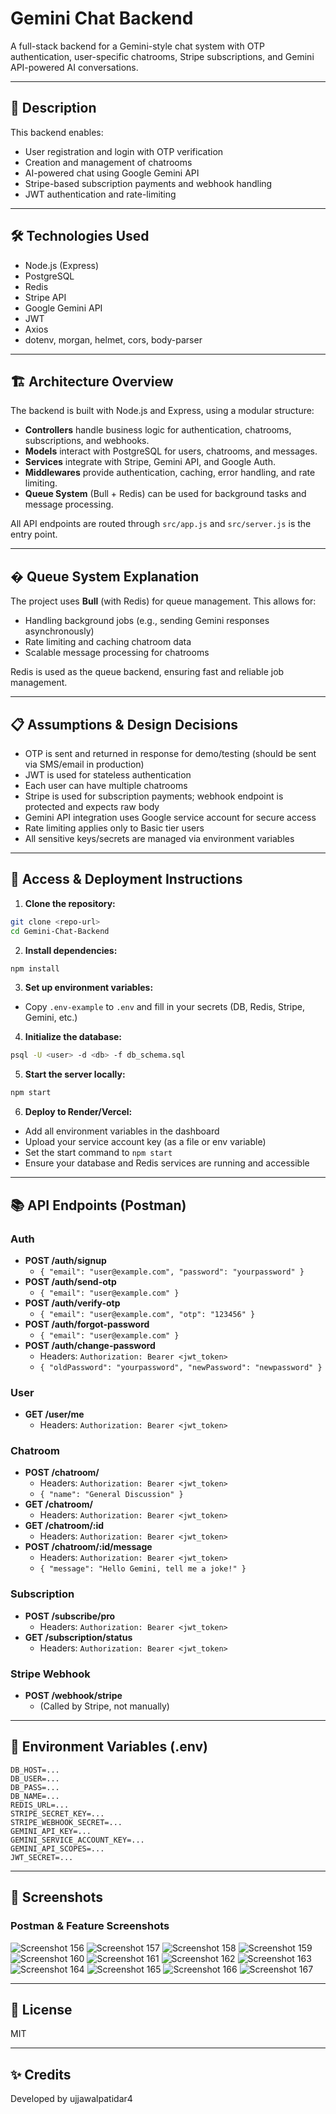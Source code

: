 
# Gemini Chat Backend

A full-stack backend for a Gemini-style chat system with OTP authentication, user-specific chatrooms, Stripe subscriptions, and Gemini API-powered AI conversations.

---

## 🚀 Description
This backend enables:
- User registration and login with OTP verification
- Creation and management of chatrooms
- AI-powered chat using Google Gemini API
- Stripe-based subscription payments and webhook handling
- JWT authentication and rate-limiting

---

## 🛠️ Technologies Used
- Node.js (Express)
- PostgreSQL
- Redis
- Stripe API
- Google Gemini API
- JWT
- Axios
- dotenv, morgan, helmet, cors, body-parser

---


## 🏗️ Architecture Overview
The backend is built with Node.js and Express, using a modular structure:
- **Controllers** handle business logic for authentication, chatrooms, subscriptions, and webhooks.
- **Models** interact with PostgreSQL for users, chatrooms, and messages.
- **Services** integrate with Stripe, Gemini API, and Google Auth.
- **Middlewares** provide authentication, caching, error handling, and rate limiting.
- **Queue System** (Bull + Redis) can be used for background tasks and message processing.

All API endpoints are routed through `src/app.js` and `src/server.js` is the entry point.

---

## � Queue System Explanation
The project uses **Bull** (with Redis) for queue management. This allows for:
- Handling background jobs (e.g., sending Gemini responses asynchronously)
- Rate limiting and caching chatroom data
- Scalable message processing for chatrooms

Redis is used as the queue backend, ensuring fast and reliable job management.

---

## 📋 Assumptions & Design Decisions
- OTP is sent and returned in response for demo/testing (should be sent via SMS/email in production)
- JWT is used for stateless authentication
- Each user can have multiple chatrooms
- Stripe is used for subscription payments; webhook endpoint is protected and expects raw body
- Gemini API integration uses Google service account for secure access
- Rate limiting applies only to Basic tier users
- All sensitive keys/secrets are managed via environment variables

---

## 🚦 Access & Deployment Instructions
1. **Clone the repository:**
  ```sh
  git clone <repo-url>
  cd Gemini-Chat-Backend
  ```
2. **Install dependencies:**
  ```sh
  npm install
  ```
3. **Set up environment variables:**
  - Copy `.env-example` to `.env` and fill in your secrets (DB, Redis, Stripe, Gemini, etc.)
4. **Initialize the database:**
  ```sh
  psql -U <user> -d <db> -f db_schema.sql
  ```
5. **Start the server locally:**
  ```sh
  npm start
  ```
6. **Deploy to Render/Vercel:**
  - Add all environment variables in the dashboard
  - Upload your service account key (as a file or env variable)
  - Set the start command to `npm start`
  - Ensure your database and Redis services are running and accessible

---

## 📚 API Endpoints (Postman)

### Auth
- **POST /auth/signup**
  - `{ "email": "user@example.com", "password": "yourpassword" }`
- **POST /auth/send-otp**
  - `{ "email": "user@example.com" }`
- **POST /auth/verify-otp**
  - `{ "email": "user@example.com", "otp": "123456" }`
- **POST /auth/forgot-password**
  - `{ "email": "user@example.com" }`
- **POST /auth/change-password**
  - Headers: `Authorization: Bearer <jwt_token>`
  - `{ "oldPassword": "yourpassword", "newPassword": "newpassword" }`

### User
- **GET /user/me**
  - Headers: `Authorization: Bearer <jwt_token>`

### Chatroom
- **POST /chatroom/**
  - Headers: `Authorization: Bearer <jwt_token>`
  - `{ "name": "General Discussion" }`
- **GET /chatroom/**
  - Headers: `Authorization: Bearer <jwt_token>`
- **GET /chatroom/:id**
  - Headers: `Authorization: Bearer <jwt_token>`
- **POST /chatroom/:id/message**
  - Headers: `Authorization: Bearer <jwt_token>`
  - `{ "message": "Hello Gemini, tell me a joke!" }`

### Subscription
- **POST /subscribe/pro**
  - Headers: `Authorization: Bearer <jwt_token>`
- **GET /subscription/status**
  - Headers: `Authorization: Bearer <jwt_token>`

### Stripe Webhook
- **POST /webhook/stripe**
  - (Called by Stripe, not manually)

---

## 📝 Environment Variables (.env)
```
DB_HOST=...
DB_USER=...
DB_PASS=...
DB_NAME=...
REDIS_URL=...
STRIPE_SECRET_KEY=...
STRIPE_WEBHOOK_SECRET=...
GEMINI_API_KEY=...
GEMINI_SERVICE_ACCOUNT_KEY=...
GEMINI_API_SCOPES=...
JWT_SECRET=...
```

---

## 📸 Screenshots
### Postman & Feature Screenshots

![Screenshot 156](screenshots/Screenshot%20(156).png)
![Screenshot 157](screenshots/Screenshot%20(157).png)
![Screenshot 158](screenshots/Screenshot%20(158).png)
![Screenshot 159](screenshots/Screenshot%20(159).png)
![Screenshot 160](screenshots/Screenshot%20(160).png)
![Screenshot 161](screenshots/Screenshot%20(161).png)
![Screenshot 162](screenshots/Screenshot%20(162).png)
![Screenshot 163](screenshots/Screenshot%20(163).png)
![Screenshot 164](screenshots/Screenshot%20(164).png)
![Screenshot 165](screenshots/Screenshot%20(165).png)
![Screenshot 166](screenshots/Screenshot%20(166).png)
![Screenshot 167](screenshots/Screenshot%20(167).png)

---

## 📖 License
MIT

---

## ✨ Credits
Developed by ujjawalpatidar4

